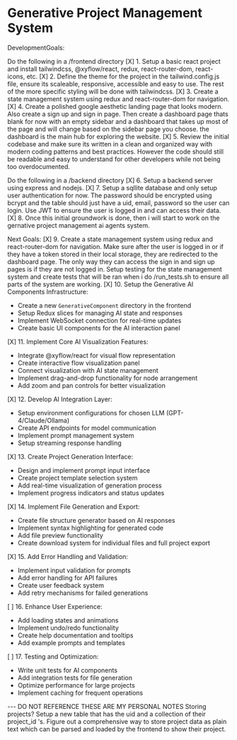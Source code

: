 # Generative Project Management System

DevelopmentGoals:

Do the following in a /frontend directory
[X] 1. Setup a basic react project and install tailwindcss, @xyflow/react, redux, react-router-dom, react-icons, etc.
[X] 2. Define the theme for the project in the tailwind.config.js file, ensure its scaleable, responsive, accessible and easy to use. The rest of the more specific styling will be done with tailwindcss.
[X] 3. Create a state management system using redux and react-router-dom for navigation.
[X] 4. Create a polished google aesthetic landing page that looks modern. Also create a sign up and sign in page. Then create a dashboard page thats blank for now with an empty sidebar and a dashboard that takes up most of the page and will change based on the sidebar page you choose. the dashboard is the main hub for exploring the website.
[X] 5. Review the initial codebase and make sure its written in a clean and organized way with modern coding patterns and best practices. However the code should still be readable and easy to understand for other developers while not being too overdocumented.

Do the following in a /backend directory
[X] 6. Setup a backend server using express and nodejs.
[X] 7. Setup a sqllite database and only setup user authentication for now. The password should be encrypted using bcrypt and the table should just have a uid, email, password so the user can login. Use JWT to ensure the user is logged in and can access their data.
[X] 8. Once this initial groundwork is done, then i will start to work on the gernative project management ai agents system.

Next Goals:
[X] 9. Create a state management system using redux and react-router-dom for navigation. Make sure after the user is logged in or if they have a token stored in their local storage, they are redirected to the dashboard page. The only way they can access the sign in and sign up pages is if they are not logged in. Setup testing for the state management system and create tests that will be ran when i do /run_tests.sh to ensure all parts of the system are working.
[X] 10. Setup the Generative AI Components Infrastructure:
   - Create a new `GenerativeComponent` directory in the frontend
   - Setup Redux slices for managing AI state and responses
   - Implement WebSocket connection for real-time updates
   - Create basic UI components for the AI interaction panel

[X] 11. Implement Core AI Visualization Features:
   - Integrate @xyflow/react for visual flow representation
   - Create interactive flow visualization panel
   - Connect visualization with AI state management
   - Implement drag-and-drop functionality for node arrangement
   - Add zoom and pan controls for better visualization

[X] 12. Develop AI Integration Layer:
   - Setup environment configurations for chosen LLM (GPT-4/Claude/Ollama)
   - Create API endpoints for model communication
   - Implement prompt management system
   - Setup streaming response handling

[X] 13. Create Project Generation Interface:
   - Design and implement prompt input interface
   - Create project template selection system
   - Add real-time visualization of generation process
   - Implement progress indicators and status updates

[X] 14. Implement File Generation and Export:
   - Create file structure generator based on AI responses
   - Implement syntax highlighting for generated code
   - Add file preview functionality
   - Create download system for individual files and full project export

[X] 15. Add Error Handling and Validation:
   - Implement input validation for prompts
   - Add error handling for API failures
   - Create user feedback system
   - Add retry mechanisms for failed generations

[ ] 16. Enhance User Experience:
   - Add loading states and animations
   - Implement undo/redo functionality
   - Create help documentation and tooltips
   - Add example prompts and templates

[ ] 17. Testing and Optimization:
   - Write unit tests for AI components
   - Add integration tests for file generation
   - Optimize performance for large projects
   - Implement caching for frequent operations

--- DO NOT REFERENCE THESE ARE MY PERSONAL NOTES
Storing projects?
Setup a new table that has the uid and a collection of their project_id 's. Figure out a comprehensive way to store project data as plain text which can be parsed and loaded by the frontend to show their project.
